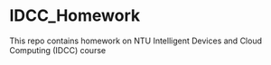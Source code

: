 # IDCC_Homework
This repo contains homework on NTU Intelligent Devices and Cloud Computing (IDCC) course
